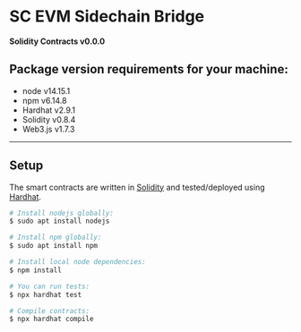 # SC EVM Sidechain Bridge

**Solidity Contracts v0.0.0**

## Package version requirements for your machine:

- node v14.15.1
- npm v6.14.8
- Hardhat v2.9.1
- Solidity v0.8.4
- Web3.js v1.7.3

---

## Setup

The smart contracts are written in [Solidity](https://github.com/ethereum/solidity) and tested/deployed using [Hardhat](https://hardhat.org/).

```bash
# Install nodejs globally:
$ sudo apt install nodejs

# Install npm globally:
$ sudo apt install npm

# Install local node dependencies:
$ npm install

# You can run tests:
$ npx hardhat test

# Compile contracts:
$ npx hardhat compile

```
